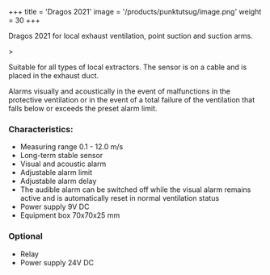 +++
title = 'Dragos 2021'
image = '/products/punktutsug/image.png'
weight = 30
+++

Dragos 2021 for local exhaust ventilation, point suction and suction arms.

<!--more-->>

Suitable for all types of local extractors. The sensor is on a cable and is placed in the exhaust duct.

Alarms visually and acoustically in the event of malfunctions in the protective ventilation or in the event of a total failure of the ventilation that falls below or exceeds the preset alarm limit.

### Characteristics:

- Measuring range 0.1 - 12.0 m/s
- Long-term stable sensor
- Visual and acoustic alarm
- Adjustable alarm limit
- Adjustable alarm delay
- The audible alarm can be switched off while the visual alarm remains active and is automatically reset in normal ventilation status
- Power supply 9V DC
- Equipment box 70x70x25 mm

### Optional

- Relay
- Power supply 24V DC
